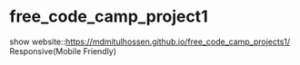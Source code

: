 # free_code_camp_project1
show website::https://mdmitulhossen.github.io/free_code_camp_projects1/ <br>
Responsive(Mobile Friendly)
